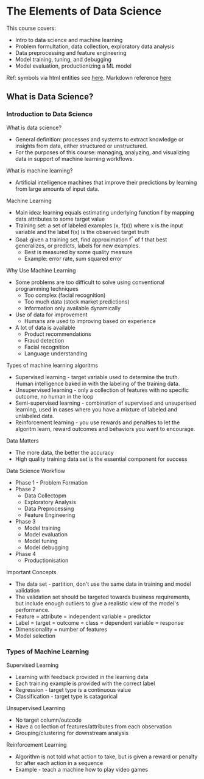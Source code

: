 # The Elements of Data Science

This course covers:

* Intro to data science and machine learning
* Problem formultation, data collection, exploratory data analysis
* Data preprocessing and feature engineering
* Model training, tuning, and debugging
* Model evaluation, productionizing a ML model


Ref: symbols via html entities see [here](https://html.spec.whatwg.org/entities.json). Markdown reference [here](https://github.github.com/gfm/#inlines)

## What is Data Science?

### Introduction to Data Science

What is data science?

* General definition: processes and systems to extract knowledge or insights from data, either structured or unstructured.
* For the purposes of this course: managing, analyzing, and visualizing data in support of machine learning workflows.

What is machine learning?

* Artificial intelligence machines that improve their predictions by learning from large amounts of input data.

Machine Learning

* Main idea: learning equals estimating underlying function f by mapping data attributes to some target value
* Training set: a set of labeled examples (x, f(x)) where x is the input variable and the label f(x) is the observed target truth
* Goal: given a training set, find approximation f<sup>&Hat;</sup> of f that best generalizes, or predicts, labels for new examples.
    * Best is measured by some quality measure
    * Example: error rate, sum squared error

Why Use Machine Learning

* Some problems are too difficult to solve using conventional programming techniques
    * Too complex (facial recognition)
    * Too much data (stock market predictions)
    * Information only available dynamically
* Use of data for improvement
    * Humans are used to improving based on experience
* A lot of data is available
    * Product recommendations
    * Fraud detection
    * Facial recognition
    * Language understanding

Types of machine learning algoritms

* Supervised learning - target variable used to determine the truth. Human intelligence baked in with the labeling of the training data.
* Unsupervised learning - only a collection of features with no specific outcome, no human in the loop
* Semi-supervised learning - combination of supervised and unsuperised learning, used in cases where you have a mixture of labeled and unlabeled data.
* Reinforcement learning - you use rewards and penalties to let the algoritm learn, reward outcomes and behaviors you want to encourage.

Data Matters

* The more data, the better the accuracy
* High quality training data set is the essential component for success

Data Science Workflow

* Phase 1 - Problem Formation
* Phase 2
    * Data Collectopm
    * Exploratory Analysis
    * Data Preprocessing
    * Feature Engineering
* Phase 3
    * Model training
    * Model evaluation
    * Model tuning
    * Model debugging
* Phase 4
    * Productionisation

Important Concepts

* The data set - partition, don't use the same data in training and model validation
* The validation set should be targeted towards business requirements, but include enough outliers to give a realistic view of the model's performance.
* Feature = attribute = independent variable = predictor
* Label = target = outcome = class = dependent variable = response
* Dimensionality = number of features
* Model selection


### Types of Machine Learning

Supervised Learning

* Learning with feedback provided in the learning data
* Each training example is provided with the correct label
* Regression - target type is a continuous value
* Classification - target type is catagorical

Unsupervised Learning

* No target column/outcode
* Have a collection of features/attributes from each observation
* Grouping/clustering for downstream analysis

Reinforcement Learning

* Algorithm is not told what action to take, but is given a reward or penalty for after each action in a sequence
* Example - teach a machine how to play video games

